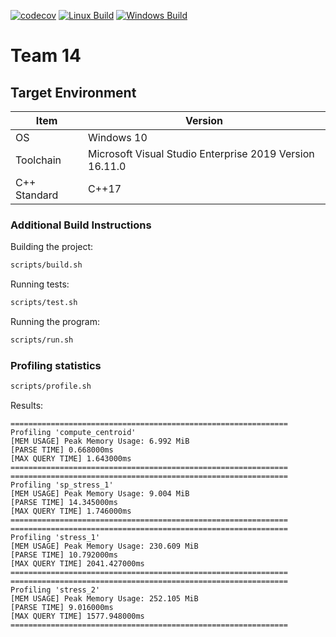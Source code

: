 [![codecov](https://codecov.io/gh/nus-cs3203/22s1-cp-spa-team-14/branch/master/graph/badge.svg?token=O0pTcTxSWs)](https://codecov.io/gh/nus-cs3203/22s1-cp-spa-team-14)
[![Linux Build](https://github.com/nus-cs3203/22s1-cp-spa-team-14/actions/workflows/build_linux.yml/badge.svg)](https://github.com/nus-cs3203/22s1-cp-spa-team-14/actions/workflows/build_linux.yml)
[![Windows Build](https://github.com/nus-cs3203/22s1-cp-spa-team-14/actions/workflows/build_windows.yml/badge.svg)](https://github.com/nus-cs3203/22s1-cp-spa-team-14/actions/workflows/build_windows.yml)

# Team 14

## Target Environment

Item | Version
-|-
OS | Windows 10
Toolchain | Microsoft Visual Studio Enterprise 2019 Version 16.11.0
C++ Standard | C++17

### Additional Build Instructions

Building the project:

```bash
scripts/build.sh
```

Running tests:

```bash
scripts/test.sh
```

Running the program:

```bash
scripts/run.sh
```

### Profiling statistics

```bash
scripts/profile.sh
```

Results:

```
==============================================================
Profiling 'compute_centroid'
[MEM USAGE] Peak Memory Usage: 6.992 MiB
[PARSE TIME] 0.668000ms
[MAX QUERY TIME] 1.643000ms
==============================================================
==============================================================
Profiling 'sp_stress_1'
[MEM USAGE] Peak Memory Usage: 9.004 MiB
[PARSE TIME] 14.345000ms
[MAX QUERY TIME] 1.746000ms
==============================================================
==============================================================
Profiling 'stress_1'
[MEM USAGE] Peak Memory Usage: 230.609 MiB
[PARSE TIME] 10.792000ms
[MAX QUERY TIME] 2041.427000ms
==============================================================
==============================================================
Profiling 'stress_2'
[MEM USAGE] Peak Memory Usage: 252.105 MiB
[PARSE TIME] 9.016000ms
[MAX QUERY TIME] 1577.948000ms
==============================================================
```
